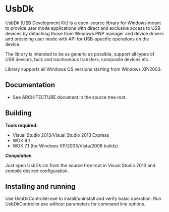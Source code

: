 # UsbDk

UsbDk (USB Development Kit) is a open-source library for Windows meant
to provide user mode applications with direct and exclusive access to
USB devices by detaching those from Windows PNP manager and device drivers
and providing user mode with API for USB-specific operations on the device.

The library is intended to be as generic as possible, support  all types of
USB devices, bulk and isochronous transfers, composite devices etc.

Library supports all Windows OS versions starting from Windows XP/2003.

## Documentation

* See ARCHITECTURE document in the source tree root.

## Building

**Tools required:**

* Visual Studio 2013/Visual Studio 2013 Express
* WDK 8.1
* WDK 7.1 (for Windows XP/2003/Vista/2008 builds)

***Compilation***

Just open UsbDk.sln from the source tree root in Visual Studio 2013 and compile
desired configuration.

## Installing and running

Use UsbDkController.exe to install/uninstall and verify basic operation.
Run UsbDkController.exe without parameters for command line options.

